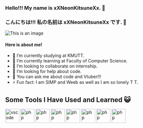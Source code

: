 ### Hello!!! My name is xXNeonKitsuneXx. 👋
### こんにちは!!! 私の名前は xXNeonKitsuneXx です. 👋
![This is an image](https://i.pinimg.com/originals/d9/31/ed/d931ed452892ff82b978d225c10cf628.gif)

#### Here is about me!
- 🔭 I’m currently studying at KMUTT.
- 🌱 I’m currently learning at Faculty of Computer Science.
- 👯 I’m looking to collaborate on internship.
- 🤔 I’m looking for help about code.
- 💬 You can ask me about code and Vtuber!!!
- ⚡ Fun fact: I am SIMP and Weeb as well as I am so lonely T T.

## Some Tools I Have Used and Learned 😺

<p align="left">
<img src="https://cdn.jsdelivr.net/gh/devicons/devicon/icons/vscode/vscode-original.svg" alt="vscode" width="45" height="45"/>
<img src="https://user-images.githubusercontent.com/117361006/210522481-c40e0ec0-9295-40ee-b973-90ae58ac13ed.png" alt="php" width="45" height="45"/>
<img src="https://user-images.githubusercontent.com/117361006/210524375-98503965-b439-449e-a70b-59c8f900889d.png" alt="php" width="45" height="45"/>
<img src="https://user-images.githubusercontent.com/117361006/210523772-1dc6ffc1-bfad-47ee-ab65-c4b9105851f1.png" alt="php" width="45" height="45"/>
<img src="https://user-images.githubusercontent.com/117361006/210523868-c41091f3-15a0-4e30-b29b-342cdb72ad7c.png" alt="php" width="45" height="45"/>
<img src="https://user-images.githubusercontent.com/117361006/210523988-e9630ef1-4db9-4680-8b25-38a28a9d36de.png" alt="php" width="45" height="45"/>
<img src="https://mariadb.com/wp-content/uploads/2019/11/mariadb-logo-vert_blue-transparent.png" alt="php" width="45" height="45"/>
<img src="https://cdn.iconscout.com/icon/free/png-256/free-node-js-1174925.png" alt="php" width="45" height="45"/>
</p>


<!--
**xXNeonKitsuneXx/xXNeonKitsuneXx** is a ✨ _special_ ✨ repository because its `README.md` (this file) appears on your GitHub profile.

Here are some ideas to get you started:

- 🔭 I’m currently working on ...
- 🌱 I’m currently learning ...
- 👯 I’m looking to collaborate on ...
- 🤔 I’m looking for help with ...
- 💬 Ask me about ...
- 📫 How to reach me: ...
- 😄 Pronouns: ...
- ⚡ Fun fact: ...
-->
